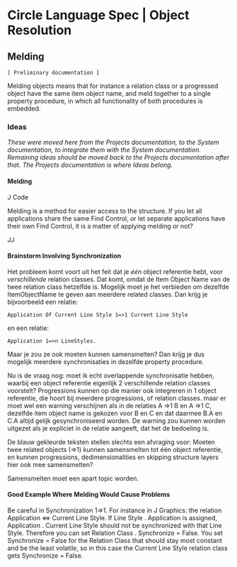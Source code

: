 ﻿Circle Language Spec | Object Resolution
========================================

Melding
-------

`[ Preliminary documentation ]`

Melding objects means that for instance a relation class or a progressed object have the same item object name, and meld together to a single property procedure, in which all functionality of both procedures is embedded.

### Ideas

*These were moved here from the Projects documentation, to the System documentation, to integrate them with the System documentation. Remaining ideas should be moved back to the Projects documentation after that. The Projects documentation is where Ideas belong.*

#### Melding

J Code

Melding is a method for easier access to the structure. If you let all applications share the same Find Control,
or let separate applications have their own Find Control, it is a matter of applying melding or not?

JJ

#### Brainstorm Involving Synchronization

Het probleem komt voort uit het feit dat je *één* object referentie hebt, voor *verschillende* relation classes. Dat komt, omdat de Item Object Name van de twee relation class hetzelfde is. Mogelijk moet je het verbieden om dezelfde ItemObjectName te geven  aan meerdere related classes. Dan krijg je bijvoorbeeld een relatie: 

```
Application Of Current Line Style 1=>1 Current Line Style
```

en een relatie:

```
Application 1=>n LineStyles.
```

Maar je zou ze ook moeten kunnen samensmelten? Dan krijg je dus mogelijk meerdere synchronisaties in dezelfde property procedure.

Nu is de vraag nog: moet ik echt overlappende synchronisatie hebben, waarbij een object referentie eigenlijk 2 verschillende relation classes voorstelt? Progressions kunnen op die manier ook integreren in 1 object referentie, die hoort bij meerdere progressions, of relation classes. maar er moet wel een warning verschijnen als in de relaties A =>1 B en A =>1 C, dezelfde item object name is gekozen voor B en C en dat daarmee B.A en C.A altijd gelijk gesynchroniseerd worden. De warning zou kunnen worden uitgezet als je expliciet in de relatie aangeeft, dat het de bedoeling is.

De blauw gekleurde teksten stellen slechts een afvraging voor: Moeten twee related objects (=>1) kunnen samensmelten tot één object referentie, en kunnen progressions, dedimensionalities en skipping structure layers hier ook mee samensmelten?

Samensmelten moet een apart topic worden.

#### Good Example Where Melding Would Cause Problems

Be careful in Synchronization 1=>1. For instance in J Graphics: the relation Application <=> Current Line Style. If Line Style . Application is assigned, Application . Current Line Style should not be synchronized with that Line Style. Therefore you can set Relation Class . Synchronize = False. You set Synchronize = False for the Relation Class that should stay most constant and be the least volatile, so in this case the Current Line Style relation class gets Synchronize = False.

